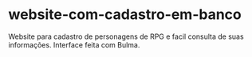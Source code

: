 # website-com-cadastro-em-banco
Website para cadastro de personagens de RPG e facil consulta de suas informações. Interface feita com Bulma.
